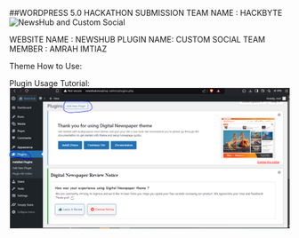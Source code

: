 ##WORDPRESS 5.0 HACKATHON SUBMISSION
TEAM NAME : HACKBYTE 
![NewsHub and Custom Social](#)

WEBSITE NAME : NEWSHUB 
PLUGIN NAME: CUSTOM SOCIAL
TEAM MEMBER : AMRAH IMTIAZ

Theme How to Use:



Plugin Usage Tutorial:
![NewsHub and Custom Social](https://github.com/AmrahImtiaz/HackByte/raw/main/1.PNG)



